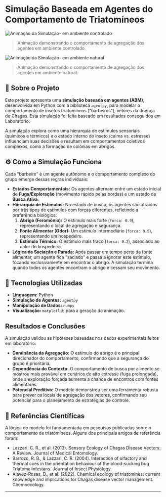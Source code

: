 
# Simulação Baseada em Agentes do Comportamento de Triatomíneos

![Animação da Simulação- em ambiente controlado ]()
> Animação demonstrando o comportamento de agregação dos agentes em ambiente controlado.
> 
![Animação da Simulação- em ambiente natural ]()

> Animação demonstrando o comportamento de agregação dos agentes em ambiente natural.

## 📖 Sobre o Projeto

Este projeto apresenta uma **simulação baseada em agentes (ABM)**, desenvolvida em Python com a biblioteca `agentpy`, para modelar o comportamento de insetos triatomíneos ("barbeiros"), vetores da doença de Chagas. Esta simulação foi feita baseado em resultados conseguidos em Laboratório. 

A simulação explora como uma hierarquia de estímulos sensoriais (químicos e térmicos) e o estado interno do inseto (calma vs. estresse) influenciam suas decisões e resultam em comportamentos coletivos complexos, como a formação de colônias em abrigos.

## ⚙️ Como a Simulação Funciona

Cada "barbeiro" é um agente autônomo e o comportamento complexo do grupo emerge dessas regras individuais:

*   **Estados Comportamentais:** Os agentes alternam entre um estado inicial de **Fuga/Exploração** (movimento rápido pelas bordas) e um estado de **Busca Ativa**.
*   **Hierarquia de Estímulos:** No estado de busca, os agentes são atraídos por três tipos de estímulos com forças diferentes, refletindo a preferência biológica:
    1.  **Abrigo (Feromônio):** O estímulo mais forte (`forca: 0.9`), representando o local de agregação e segurança.
    2.  **Fonte Alimentar (Odor):** Um estímulo intermediário (`forca: 0.5`), representando um hospedeiro.
    3.  **Estímulo Térmico:** O estímulo mais fraco (`forca: 0.2`), associado ao calor do hospedeiro.
*   **Lógica de Saciação e Parada:** Após passar um tempo perto da fonte alimentar, um agente fica "saciado" e passa a ignorar este estímulo, focando exclusivamente em encontrar o abrigo. A simulação termina quando todos os agentes encontram o abrigo e cessam seu movimento.

## 🚀 Tecnologias Utilizadas

*   **Linguagem:** Python
*   **Simulação de Agentes:** `agentpy`
*   **Manipulação de Dados:** `numpy`
*   **Visualização:** `matplotlib` para a geração da animação.

##  Resultados e Conclusões

A simulação validou as hipóteses baseadas nos dados experimentais feitos em laboratório:
*   **Dominância da Agregação:** O estímulo do abrigo é o principal direcionador do comportamento, confirmando que a segurança do grupo é prioritária.
*   **Dependência do Contexto:** O comportamento de busca por alimento se mostrou mais provável em cenários de alto estresse (fuga prolongada), onde a exploração forçada aumenta a chance de encontros com fontes alimentares.
*   **Potencial Preditivo:** O modelo demonstrou ser uma ferramenta robusta para prever os locais de agregação dos vetores, confirmando seu potencial para o planejamento de estratégias de controle.

## 📄 Referências Científicas

A lógica do modelo foi fundamentada em pesquisas publicadas sobre o comportamento de triatomíneos. Alguns dos principais artigos de referência foram:

*   Lazzari, C. R., et al. (2013). Sensory Ecology of Chagas Disease Vectors: A Review. Journal of Medical Entomology.
*   Barrozo, R. B., & Lazzari, C. R. (2004). Interaction of olfactory and thermal cues in the orientation behaviour of the blood-sucking bug Triatoma infestans. Journal of Insect Physiology.
* Alavez-Rosas, D., et al. (2022). Chemical ecology of triatomines: current knowledge and implications for Chagas disease vector management. Chemoecology.
---


